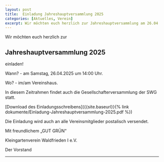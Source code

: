 ```yaml
---
layout: post
title:  Einladung Jahreshauptversammlung 2025
categories: [Aktuelles, Verein]
excerpt: Wir möchten euch herzlich zur Jahreshauptversammlung am 26.04.2025 einladen.
---
```


Wir möchten euch herzlich zur

## Jahreshauptversammlung 2025

einladen!

Wann? - am Samstag, 26.04.2025 um 14:00 Uhr.

Wo? - im/am Vereinshaus.

In diesem Zeitrahmen findet auch die Gesellschafterversammlung der SWG statt.

[Download des Einladungsschreibens]({{site.baseurl}}{% link dokumente/Einladung-Jahreshauptversammlung-2025.pdf %})

Die Einladung wird auch an alle Vereinsmitglieder postalisch versendet.


Mit freundlichem „GUT GRÜN“

Kleingartenverein Waldfrieden I e.V.

Der Vorstand

---
